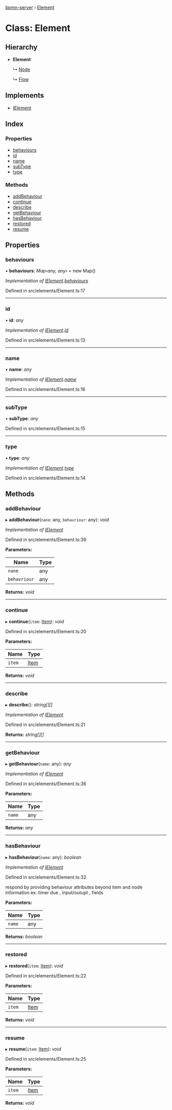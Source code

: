 [bpmn-server](../README.md) › [Element](element.md)

# Class: Element

## Hierarchy

* **Element**

  ↳ [Node](node.md)

  ↳ [Flow](flow.md)

## Implements

* [IElement](../interfaces/ielement.md)

## Index

### Properties

* [behaviours](element.md#behaviours)
* [id](element.md#id)
* [name](element.md#name)
* [subType](element.md#subtype)
* [type](element.md#type)

### Methods

* [addBehaviour](element.md#addbehaviour)
* [continue](element.md#continue)
* [describe](element.md#describe)
* [getBehaviour](element.md#getbehaviour)
* [hasBehaviour](element.md#hasbehaviour)
* [restored](element.md#restored)
* [resume](element.md#resume)

## Properties

###  behaviours

• **behaviours**: *Map‹any, any›* = new Map()

*Implementation of [IElement](../interfaces/ielement.md).[behaviours](../interfaces/ielement.md#behaviours)*

Defined in src/elements/Element.ts:17

___

###  id

• **id**: *any*

*Implementation of [IElement](../interfaces/ielement.md).[id](../interfaces/ielement.md#id)*

Defined in src/elements/Element.ts:13

___

###  name

• **name**: *any*

*Implementation of [IElement](../interfaces/ielement.md).[name](../interfaces/ielement.md#name)*

Defined in src/elements/Element.ts:16

___

###  subType

• **subType**: *any*

Defined in src/elements/Element.ts:15

___

###  type

• **type**: *any*

*Implementation of [IElement](../interfaces/ielement.md).[type](../interfaces/ielement.md#type)*

Defined in src/elements/Element.ts:14

## Methods

###  addBehaviour

▸ **addBehaviour**(`nane`: any, `behavriour`: any): *void*

*Implementation of [IElement](../interfaces/ielement.md)*

Defined in src/elements/Element.ts:39

**Parameters:**

Name | Type |
------ | ------ |
`nane` | any |
`behavriour` | any |

**Returns:** *void*

___

###  continue

▸ **continue**(`item`: [Item](item.md)): *void*

Defined in src/elements/Element.ts:20

**Parameters:**

Name | Type |
------ | ------ |
`item` | [Item](item.md) |

**Returns:** *void*

___

###  describe

▸ **describe**(): *string[][]*

*Implementation of [IElement](../interfaces/ielement.md)*

Defined in src/elements/Element.ts:21

**Returns:** *string[][]*

___

###  getBehaviour

▸ **getBehaviour**(`name`: any): *any*

*Implementation of [IElement](../interfaces/ielement.md)*

Defined in src/elements/Element.ts:36

**Parameters:**

Name | Type |
------ | ------ |
`name` | any |

**Returns:** *any*

___

###  hasBehaviour

▸ **hasBehaviour**(`name`: any): *boolean*

*Implementation of [IElement](../interfaces/ielement.md)*

Defined in src/elements/Element.ts:32

respond by providing behaviour attributes beyond item and node information
 ex: timer due , input/outupt , fields

**Parameters:**

Name | Type |
------ | ------ |
`name` | any |

**Returns:** *boolean*

___

###  restored

▸ **restored**(`item`: [Item](item.md)): *void*

Defined in src/elements/Element.ts:22

**Parameters:**

Name | Type |
------ | ------ |
`item` | [Item](item.md) |

**Returns:** *void*

___

###  resume

▸ **resume**(`item`: [Item](item.md)): *void*

Defined in src/elements/Element.ts:25

**Parameters:**

Name | Type |
------ | ------ |
`item` | [Item](item.md) |

**Returns:** *void*

